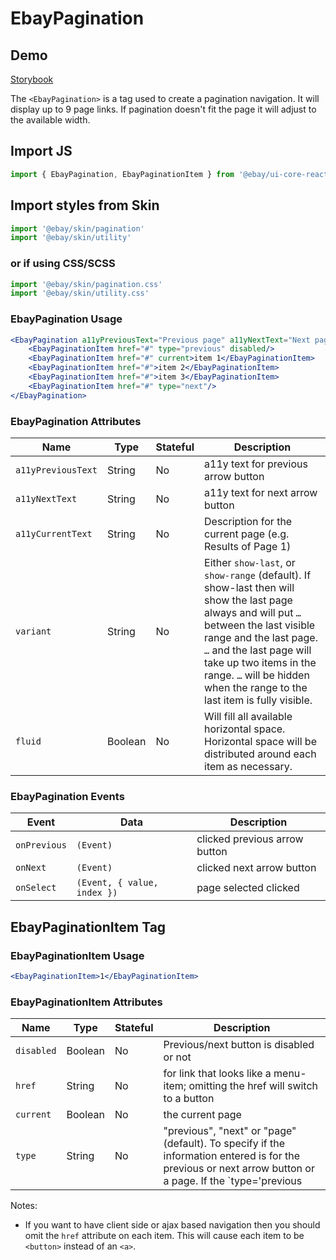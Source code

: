 # EbayPagination

## Demo
[Storybook](https://opensource.ebay.com/ebayui-core-react/main/?path=/story/navigation-disclosure-ebay-pagination--basic-links)

The `<EbayPagination>` is a tag used to create a pagination navigation. It will display up to 9 page links.
If pagination doesn't fit the page it will adjust to the available width.

## Import JS
```jsx harmony
import { EbayPagination, EbayPaginationItem } from '@ebay/ui-core-react/ebay-pagination'
```

## Import styles from Skin
```jsx harmony
import '@ebay/skin/pagination'
import '@ebay/skin/utility'
```

### or if using CSS/SCSS
```jsx
import '@ebay/skin/pagination.css'
import '@ebay/skin/utility.css'
```

### EbayPagination Usage

```jsx
<EbayPagination a11yPreviousText="Previous page" a11yNextText="Next page" a11yCurrentText="Results Pagination - Page 2">
    <EbayPaginationItem href="#" type="previous" disabled/>
    <EbayPaginationItem href="#" current>item 1</EbayPaginationItem>
    <EbayPaginationItem href="#">item 2</EbayPaginationItem>
    <EbayPaginationItem href="#">item 3</EbayPaginationItem>
    <EbayPaginationItem href="#" type="next"/>
</EbayPagination>
```

### EbayPagination Attributes

Name | Type | Stateful | Description
--- | --- | --- | ---
`a11yPreviousText` | String | No | a11y text for previous arrow button
`a11yNextText` | String | No | a11y text for next arrow button
`a11yCurrentText` | String | No | Description for the current page (e.g. Results of Page 1)
`variant` | String | No | Either `show-last`, or `show-range` (default). If show-last then will show the last page always and will put `…` between the last visible range and the last page. `…` and the last page will take up two items in the range. `…` will be hidden when the range to the last item is fully visible.
`fluid` | Boolean | No | Will fill all available horizontal space. Horizontal space will be distributed around each item as necessary.

### EbayPagination Events

| Event        | Data                        | Description                   |
|--------------|-----------------------------|-------------------------------|
| `onPrevious` | `(Event)`                   | clicked previous arrow button |
| `onNext`     | `(Event)`                   | clicked next arrow button     |
| `onSelect`   | `(Event, { value, index })` | page selected clicked         |

## EbayPaginationItem Tag

### EbayPaginationItem Usage

```jsx
<EbayPaginationItem>1</EbayPaginationItem>
```

### EbayPaginationItem Attributes

Name | Type | Stateful | Description
--- | --- | --- | ---
`disabled` | Boolean | No | Previous/next button is disabled or not
`href` | String | No | for link that looks like a menu-item; omitting the href will switch to a button
`current` | Boolean | No | the current page
`type` | String | No | "previous", "next" or "page"(default). To specify if the information entered is for the previous or next arrow button or a page. If the `type='previous|next'` isn't provided the previous/next arrow buttons will be taken as `disabled`

Notes:

* If you want to have client side or ajax based navigation then you should omit the `href` attribute on each item. This will cause each item to be `<button>` instead of an `<a>`.
